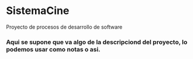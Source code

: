 # SistemaCine
Proyecto de procesos de desarrollo de software

### Aqui se supone que va algo de la descripciond del proyecto, lo podemos usar como notas o asi.
